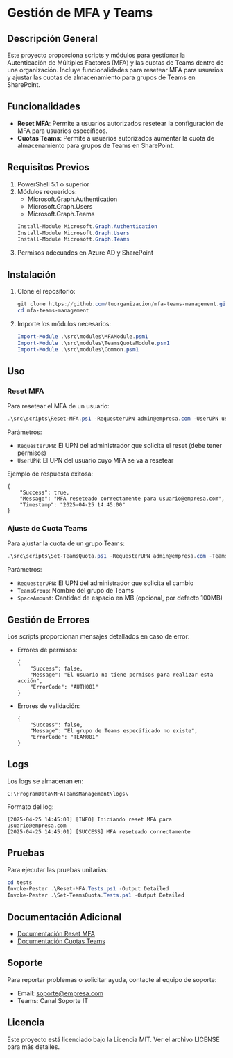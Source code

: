 # Gestión de MFA y Teams

## Descripción General
Este proyecto proporciona scripts y módulos para gestionar la Autenticación de Múltiples Factores (MFA) y las cuotas de Teams dentro de una organización. Incluye funcionalidades para resetear MFA para usuarios y ajustar las cuotas de almacenamiento para grupos de Teams en SharePoint.

## Funcionalidades
- **Reset MFA**: Permite a usuarios autorizados resetear la configuración de MFA para usuarios específicos.
- **Cuotas Teams**: Permite a usuarios autorizados aumentar la cuota de almacenamiento para grupos de Teams en SharePoint.

## Requisitos Previos
1. PowerShell 5.1 o superior
2. Módulos requeridos:
   - Microsoft.Graph.Authentication
   - Microsoft.Graph.Users
   - Microsoft.Graph.Teams
   ```powershell
   Install-Module Microsoft.Graph.Authentication
   Install-Module Microsoft.Graph.Users
   Install-Module Microsoft.Graph.Teams
   ```
3. Permisos adecuados en Azure AD y SharePoint

## Instalación
1. Clone el repositorio:
   ```powershell
   git clone https://github.com/tuorganizacion/mfa-teams-management.git
   cd mfa-teams-management
   ```

2. Importe los módulos necesarios:
   ```powershell
   Import-Module .\src\modules\MFAModule.psm1
   Import-Module .\src\modules\TeamsQuotaModule.psm1
   Import-Module .\src\modules\Common.psm1
   ```

## Uso

### Reset MFA
Para resetear el MFA de un usuario:

```powershell
.\src\scripts\Reset-MFA.ps1 -RequesterUPN admin@empresa.com -UserUPN usuario@empresa.com
```

Parámetros:
- `RequesterUPN`: El UPN del administrador que solicita el reset (debe tener permisos)
- `UserUPN`: El UPN del usuario cuyo MFA se va a resetear

Ejemplo de respuesta exitosa:
```
{
    "Success": true,
    "Message": "MFA reseteado correctamente para usuario@empresa.com",
    "Timestamp": "2025-04-25 14:45:00"
}
```

### Ajuste de Cuota Teams
Para ajustar la cuota de un grupo Teams:

```powershell
.\src\scripts\Set-TeamsQuota.ps1 -RequesterUPN admin@empresa.com -TeamsGroup "Equipo Ventas" -SpaceAmount 500
```

Parámetros:
- `RequesterUPN`: El UPN del administrador que solicita el cambio
- `TeamsGroup`: Nombre del grupo de Teams
- `SpaceAmount`: Cantidad de espacio en MB (opcional, por defecto 100MB)

## Gestión de Errores
Los scripts proporcionan mensajes detallados en caso de error:

- Errores de permisos:
  ```
  {
      "Success": false,
      "Message": "El usuario no tiene permisos para realizar esta acción",
      "ErrorCode": "AUTH001"
  }
  ```

- Errores de validación:
  ```
  {
      "Success": false,
      "Message": "El grupo de Teams especificado no existe",
      "ErrorCode": "TEAM001"
  }
  ```

## Logs
Los logs se almacenan en:
```
C:\ProgramData\MFATeamsManagement\logs\
```

Formato del log:
```
[2025-04-25 14:45:00] [INFO] Iniciando reset MFA para usuario@empresa.com
[2025-04-25 14:45:01] [SUCCESS] MFA reseteado correctamente
```

## Pruebas
Para ejecutar las pruebas unitarias:

```powershell
cd tests
Invoke-Pester .\Reset-MFA.Tests.ps1 -Output Detailed
Invoke-Pester .\Set-TeamsQuota.Tests.ps1 -Output Detailed
```

## Documentación Adicional
- [Documentación Reset MFA](docs/Reset-MFA.md)
- [Documentación Cuotas Teams](docs/Set-TeamsQuota.md)

## Soporte
Para reportar problemas o solicitar ayuda, contacte al equipo de soporte:
- Email: soporte@empresa.com
- Teams: Canal Soporte IT

## Licencia
Este proyecto está licenciado bajo la Licencia MIT. Ver el archivo LICENSE para más detalles.